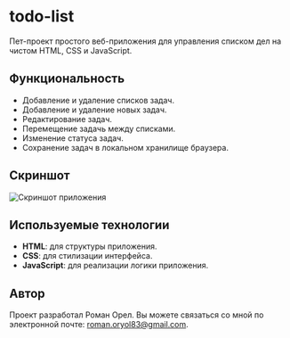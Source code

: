 # todo-list

Пет-проект простого веб-приложения для управления списком дел на чистом HTML, CSS и JavaScript.

## Функциональность

- Добавление и удаление списков задач.
- Добавление и удаление новых задач.
- Редактирование задач.
- Перемещение задачь между списками.
- Изменение статуса задач.
- Сохранение задач в локальном хранилище браузера.

## Скриншот

![Скриншот приложения](./assets/screenshot.png)

## Используемые технологии

- **HTML**: для структуры приложения.
- **CSS**: для стилизации интерфейса.
- **JavaScript**: для реализации логики приложения.

## Автор

Проект разработал Роман Орел. Вы можете связаться со мной по электронной почте: roman.oryol83@gmail.com.
